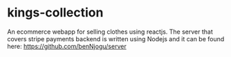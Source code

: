 # kings-collection

An ecommerce webapp for selling clothes using reactjs.
The server that covers stripe payments backend is written using Nodejs and it can be found here:
  https://github.com/benNjogu/server

